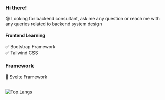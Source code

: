 ### Hi there!

:sunglasses: Looking for backend consultant, ask me any question or reach me with any queries related to backend system design <br/>


#### Frontend Learning
:white_check_mark: Bootstrap Framework <br/>
:white_check_mark: Tailwind CSS <br/>

### Framework
:seedling: Svelte Framework<br/>
<br/>

[![Top Langs](https://github-readme-stats.vercel.app/api/top-langs/?username=pritisolanki&langs_count=8&layout=compact&theme=tokyonight)](https://github.com/pritisolanki/github-readme-stats)

